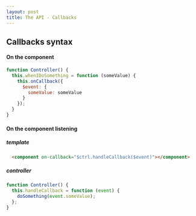 ```yaml
---
layout: post
title: The API - Callbacks
---
```


## Callbacks syntax

#### On the component

```javascript
function Controller() {
  this.whenIDoSomething = function (someValue) {
    this.onCallback({
      $event: {
        someValue: someValue
      }
    });
  }
}
```

#### On the component listening

##### template
```html
  <component on-callback="$ctrl.handleCallback($event)"></component>
```

##### controller
```javascript
function Controller() {
  this.handleCallback = function (event) {
    doSomething(event.someValue);
  };
}
```
